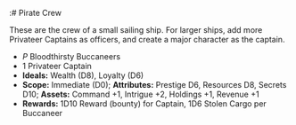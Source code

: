 :# Pirate Crew

These are the crew of a small sailing ship. For larger ships, add more
Privateer Captains as officers, and create a major character as the
captain.

  - *P* Bloodthirsty Buccaneers
  - 1 Privateer Captain
  - **Ideals:** Wealth (D8), Loyalty (D6)
  - **Scope:** Immediate (D0); **Attributes:** Prestige D6, Resources
    D8, Secrets D10; **Assets:** Command +1, Intrigue +2, Holdings +1,
    Revenue +1
  - **Rewards:** 1D10 Reward (bounty) for Captain, 1D6 Stolen Cargo per
    Buccaneer

